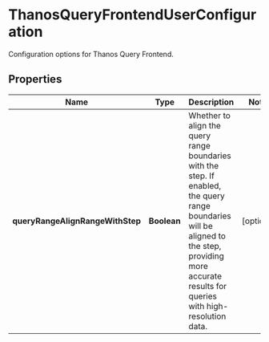 

# ThanosQueryFrontendUserConfiguration

Configuration options for Thanos Query Frontend.

## Properties

| Name | Type | Description | Notes |
|------------ | ------------- | ------------- | -------------|
|**queryRangeAlignRangeWithStep** | **Boolean** | Whether to align the query range boundaries with the step. If enabled, the query range boundaries will be aligned to the step, providing more accurate results for queries with high-resolution data. |  [optional] |



